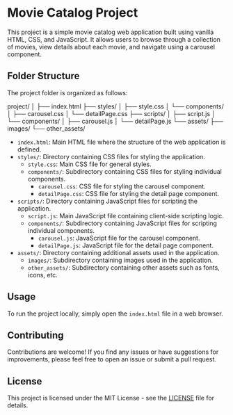 # Movie Catalog Project

This project is a simple movie catalog web application built using vanilla HTML, CSS, and JavaScript. It allows users to browse through a collection of movies, view details about each movie, and navigate using a carousel component.

## Folder Structure

The project folder is organized as follows:

project/
│
├── index.html
├── styles/
│ ├── style.css
│ └── components/
│ ├── carousel.css
│ └── detailPage.css
├── scripts/
│ ├── script.js
│ └── components/
│ ├── carousel.js
│ └── detailPage.js
└── assets/
├── images/
└── other_assets/

- `index.html`: Main HTML file where the structure of the web application is defined.
- `styles/`: Directory containing CSS files for styling the application.
  - `style.css`: Main CSS file for general styles.
  - `components/`: Subdirectory containing CSS files for styling individual components.
    - `carousel.css`: CSS file for styling the carousel component.
    - `detailPage.css`: CSS file for styling the detail page component.
- `scripts/`: Directory containing JavaScript files for scripting the application.
  - `script.js`: Main JavaScript file containing client-side scripting logic.
  - `components/`: Subdirectory containing JavaScript files for scripting individual components.
    - `carousel.js`: JavaScript file for the carousel component.
    - `detailPage.js`: JavaScript file for the detail page component.
- `assets/`: Directory containing additional assets used in the application.
  - `images/`: Subdirectory containing images used in the application.
  - `other_assets/`: Subdirectory containing other assets such as fonts, icons, etc.

## Usage

To run the project locally, simply open the `index.html` file in a web browser.

## Contributing

Contributions are welcome! If you find any issues or have suggestions for improvements, please feel free to open an issue or submit a pull request.

## License

This project is licensed under the MIT License - see the [LICENSE](LICENSE) file for details.
